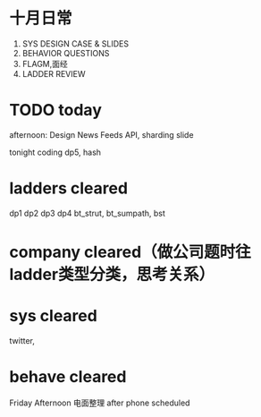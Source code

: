 # 十月日常
1. SYS DESIGN CASE & SLIDES
2. BEHAVIOR QUESTIONS
3. FLAGM,面经
4. LADDER REVIEW

# TODO today
afternoon: Design News Feeds API, sharding slide

tonight coding dp5, hash

# ladders cleared
dp1 dp2 dp3 dp4
bt_strut, bt_sumpath, bst

# company cleared（做公司题时往ladder类型分类，思考关系）

# sys cleared
twitter,

# behave cleared

Friday Afternoon
电面整理  after phone scheduled
